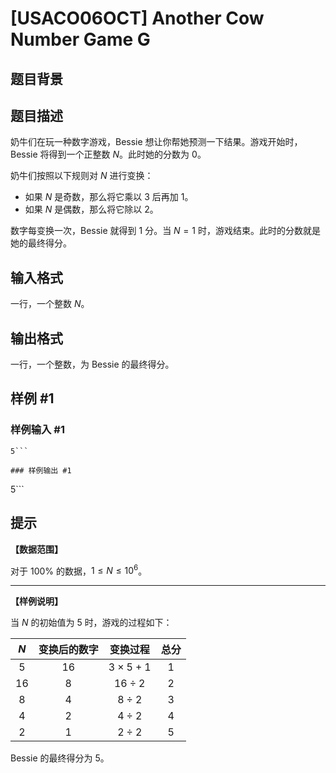 # [USACO06OCT] Another Cow Number Game G

## 题目背景



## 题目描述

奶牛们在玩一种数字游戏，Bessie 想让你帮她预测一下结果。游戏开始时，Bessie 将得到一个正整数 $N$。此时她的分数为 $0$。

奶牛们按照以下规则对 $N$ 进行变换：

- 如果 $N$ 是奇数，那么将它乘以 $3$ 后再加 $1$。
- 如果 $N$ 是偶数，那么将它除以 $2$。

数字每变换一次，Bessie 就得到 $1$ 分。当 $N=1$ 时，游戏结束。此时的分数就是她的最终得分。

## 输入格式

一行，一个整数 $N$。

## 输出格式

一行，一个整数，为 Bessie 的最终得分。

## 样例 #1

### 样例输入 #1
```
5```

### 样例输出 #1

```
5```

## 提示

**【数据范围】**

对于 $100\%$ 的数据，$1\le N\le 10^6$。

------------

**【样例说明】**

当 $N$ 的初始值为 $5$ 时，游戏的过程如下：

| $N$ | 变换后的数字 | 变换过程 | 总分 |
| :----------: | :----------: | :----------: | :----------: |
| $5$ | $16$ | $3\times 5+1$ | $1$ |
| $16$ | $8$ | $16\div 2$ | $2$ |
| $8$ | $4$ | $8\div 2$ | $3$ |
| $4$ | $2$ | $4\div 2$ | $4$ |
| $2$ | $1$ | $2\div 2$ | $5$ |

Bessie 的最终得分为 $5$。

